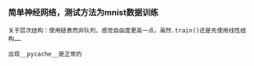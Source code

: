 ### 简单神经网络，测试方法为mnist数据训练

    关于层次结构：使用链表而非队列，感觉自由度更高一点，虽然.train()还是先使用线性结构……

    出现__pycache__是正常的
